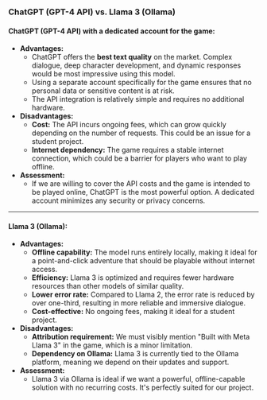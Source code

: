 ### **ChatGPT (GPT-4 API) vs. Llama 3 (Ollama)**

#### **ChatGPT (GPT-4 API)** with a dedicated account for the game:

- **Advantages:**
    - ChatGPT offers the **best text quality** on the market. Complex dialogue, deep character development, and dynamic responses would be most impressive using this model.
    - Using a separate account specifically for the game ensures that no personal data or sensitive content is at risk.
    - The API integration is relatively simple and requires no additional hardware.
- **Disadvantages:**
    - **Cost:** The API incurs ongoing fees, which can grow quickly depending on the number of requests. This could be an issue for a student project.
    - **Internet dependency:** The game requires a stable internet connection, which could be a barrier for players who want to play offline.
- **Assessment:**
    - If we are willing to cover the API costs and the game is intended to be played online, ChatGPT is the most powerful option. A dedicated account minimizes any security or privacy concerns.

---

#### **Llama 3 (Ollama):**

- **Advantages:**
    - **Offline capability:** The model runs entirely locally, making it ideal for a point-and-click adventure that should be playable without internet access.
    - **Efficiency:** Llama 3 is optimized and requires fewer hardware resources than other models of similar quality.
    - **Lower error rate:** Compared to Llama 2, the error rate is reduced by over one-third, resulting in more reliable and immersive dialogue.
    - **Cost-effective:** No ongoing fees, making it ideal for a student project.
- **Disadvantages:**
    - **Attribution requirement:** We must visibly mention "Built with Meta Llama 3" in the game, which is a minor limitation.
    - **Dependency on Ollama:** Llama 3 is currently tied to the Ollama platform, meaning we depend on their updates and support.
- **Assessment:**
    - Llama 3 via Ollama is ideal if we want a powerful, offline-capable solution with no recurring costs. It's perfectly suited for our project.
